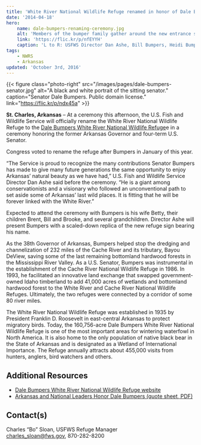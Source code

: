 ```yaml
---
title: 'White River National Wildlife Refuge renamed in honor of Dale Bumpers'
date: '2014-04-18'
hero:
    name: dale-bumpers-renaming-ceremony.jpg
    alt: 'Members of the bumper family gather around the new entrance sign to the Refuge.'
    link: 'https://flic.kr/p/nfEYYH'
    caption: 'L to R: USFWS Director Dan Ashe, Bill Bumpers, Heidi Bumpers, Brent Bumpers, and Senator Pryor at the Dale Bumpers White River National Wildlife Refuge renaming event, April 18, 2014. Credit: John Stark, USFWS.'
tags:
    - NWRS
    - Arkansas
updated: 'October 3rd, 2016'
---
```


{{< figure class="photo-right" src="/images/pages/dale-bumpers-senator.jpg" alt="A black and white portrait of the sitting senator." caption="Senator Dale Bumpers.  Public domain license." link="https://flic.kr/p/ndx45a" >}}

**St. Charles, Arkansas** – At a ceremony this afternoon, the U.S. Fish and Wildlife Service will officially rename the White River National Wildlife Refuge to the [Dale Bumpers White River National Wildlife Refuge](http://www.fws.gov/refuge/white_river/)e in a ceremony honoring the former Arkansas Governor and four-term U.S. Senator.

Congress voted to rename the refuge after Bumpers in January of this year.

“The Service is proud to recognize the many contributions Senator Bumpers has made to give many future generations the same opportunity to enjoy Arkansas’ natural beauty as we have had,” U.S. Fish and Wildlife Service Director Dan Ashe said before the ceremony. “He is a giant among conservationists and a visionary who followed an unconventional path to set aside some of Arkansas’ last wild places. It is fitting that he will be forever linked with the White River.”

Expected to attend the ceremony with Bumpers is his wife Betty, their children Brent, Bill and Brooke, and several grandchildren. Director Ashe will present Bumpers with a scaled-down replica of the new refuge sign bearing his name.

As the 38th Governor of Arkansas, Bumpers helped stop the dredging and channelization of 232 miles of the Cache River and its tributary, Bayou DeView, saving some of the last remaining bottomland hardwood forests in the Mississippi River Valley. As a U.S. Senator, Bumpers was instrumental in the establishment of the Cache River National Wildlife Refuge in 1986. In 1993, he facilitated an innovative land exchange that swapped government-owned Idaho timberland to add 41,000 acres of wetlands and bottomland hardwood forest to the White River and Cache River National Wildlife Refuges. Ultimately, the two refuges were connected by a corridor of some 80 river miles.

The White River National Wildlife Refuge was established in 1935 by President Franklin D. Roosevelt in east-central Arkansas to protect migratory birds. Today, the 160,756-acre Dale Bumpers White River National Wildlife Refuge is one of the most important areas for wintering waterfowl in North America. It is also home to the only population of native black bear in the State of Arkansas and is designated as a Wetland of International Importance. The Refuge annually attracts about 455,000 visits from hunters, anglers, bird watchers and others.

## Additional Resources

 - [Dale Bumpers White River National Wildlife Refuge website](http://www.fws.gov/refuge/white_river/)
 - [Arkansas and National Leaders Honor Dale Bumpers (quote sheet, PDF)](http://www.fws.gov/southeast/news/2014/Quotes_About_Dale_Bumpers.pdf)

## Contact(s)

Charles “Bo” Sloan, USFWS Refuge Manager  
[charles_sloan@fws.gov](mailto:charles_sloan@fws.gov), 870-282-8200  
